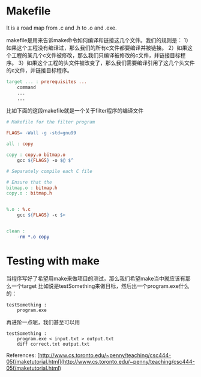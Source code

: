 # Makefile

It is a road map from .c and .h to .o and .exe.


makefile是用来告诉make命令如何编译和链接这几个文件。我们的规则是：
1）如果这个工程没有编译过，那么我们的所有c文件都要编译并被链接。
2）如果这个工程的某几个c文件被修改，那么我们只编译被修改的c文件，并链接目标程序。
3）如果这个工程的头文件被改变了，那么我们需要编译引用了这几个头文件的c文件，并链接目标程序。

```makefile
target ... : prerequisites ...
	command
	...
	...
```
比如下面的这段makefile就是一个关于filter程序的编译文件
```makefile
# Makefile for the filter program

FLAGS= -Wall -g -std=gnu99

all : copy

copy : copy.o bitmap.o
	gcc ${FLAGS} -o $@ $^

# Separately compile each C file

# Ensure that the 
bitmap.o : bitmap.h
copy.o : bitmap.h


%.o : %.c 
	gcc ${FLAGS} -c $<


clean :
	-rm *.o copy

```



# Testing with make

当程序写好了希望用make来做项目的测试，那么我们希望make当中就应该有那么一个target 比如说是testSomething来做目标，然后出一个program.exe什么的：
```
testSomething :
	program.exe
```
再进阶一点呢，我们甚至可以用
```
testSomething :
	program.exe < input.txt > output.txt
	diff correct.txt output.txt
```

References: [http://www.cs.toronto.edu/~penny/teaching/csc444-05f/maketutorial.html](http://www.cs.toronto.edu/~penny/teaching/csc444-05f/maketutorial.html)